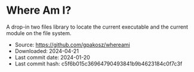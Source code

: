 # Where Am I?

A drop-in two files library to locate the current executable and the current module on the file system.

* Source: https://github.com/gpakosz/whereami
* Downloaded: 2024-04-21
* Last commit date: 2024-01-20
* Last commit hash: c5f6b015c36964790493841b9b4623184c0f7c3f
